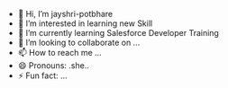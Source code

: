 - 👋 Hi, I’m jayshri-potbhare
- 👀 I’m interested in learning new Skill 
- 🌱 I’m currently learning Salesforce Developer Training
- 💞️ I’m looking to collaborate on ...
- 📫 How to reach me ...
- 😄 Pronouns: .she..
- ⚡ Fun fact: ...

<!---jayshripotbhare is a ✨ special ✨ repository because its `README.md` (this file) appears on your GitHub profile.
You can click the Preview link to take a look at your changes.
--->
